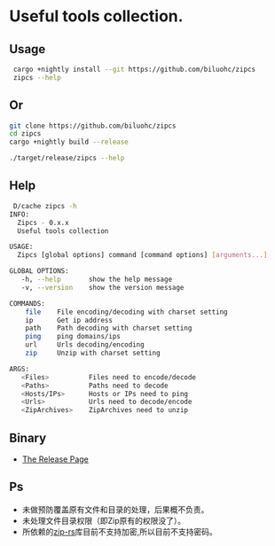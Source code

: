 # Useful tools collection.

## Usage

```sh
 cargo +nightly install --git https://github.com/biluohc/zipcs 
 zipcs --help
 ```

## Or
```sh
git clone https://github.com/biluohc/zipcs  
cd zipcs 
cargo +nightly build --release

./target/release/zipcs --help
```
## Help
```sh
 D/cache zipcs -h
INFO:
  Zipcs - 0.x.x
  Useful tools collection

USAGE:
  Zipcs [global options] command [command options] [arguments...]

GLOBAL OPTIONS:
   -h, --help       show the help message
   -v, --version    show the version message

COMMANDS:
    file    File encoding/decoding with charset setting
    ip      Get ip address
    path    Path decoding with charset setting
    ping    ping domains/ips
    url     Urls decoding/encoding
    zip     Unzip with charset setting

ARGS:
   <Files>          Files need to encode/decode
   <Paths>          Paths need to decode
   <Hosts/IPs>      Hosts or IPs need to ping
   <Urls>           Urls need to decode/encode
   <ZipArchives>    ZipArchives need to unzip
```

## Binary

* [The Release Page](https://github.com/biluohc/zipcs/releases)  

## Ps
* 未做预防覆盖原有文件和目录的处理，后果概不负责。
* 未处理文件目录权限（即Zip原有的权限没了）。
* 所依赖的[zip-rs](https://github.com/mvdnes/zip-rs)库目前不支持加密,所以目前不支持密码。

